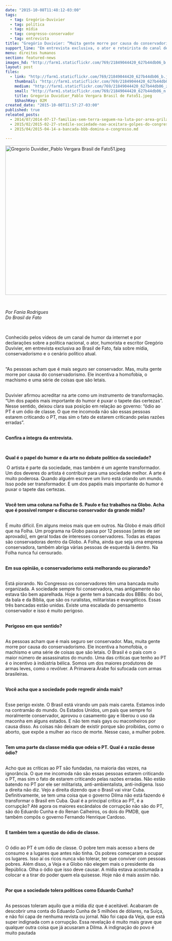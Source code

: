 ```yaml
---
date: "2015-10-08T11:48:12-03:00"
tags:
  - tag: Gregório-Duvivier
  - tag: política
  - tag: mídia
  - tag: congresso-conservador
  - tag: entrevista
title: "Gregório Duvivier: “Muita gente morre por causa do conservadorismo”"
support_line: "Em entrevista exclusiva, o ator e roteirista do canal de humor na internet Porta dos Fundos  declara que \"o Brasil está virando um país mais careta, estamos na contramão do mundo\"."
menu: direitos humanos
section: featured-news
images_hd: "http://farm1.staticflickr.com/769/21849044420_627b44db06_b.jpg"
layout: post
files:
  - link: "http://farm1.staticflickr.com/769/21849044420_627b44db06_b.jpg"
    thumbnail: "http://farm1.staticflickr.com/769/21849044420_627b44db06_t.jpg"
    medium: "http://farm1.staticflickr.com/769/21849044420_627b44db06_z.jpg"
    small: "http://farm1.staticflickr.com/769/21849044420_627b44db06_n.jpg"
    title: Gregorio Duvidier_Pablo Vergara Brasil de Fato51.jpeg
    $$hashKey: 02M
created_date: "2015-10-08T11:57:27-03:00"
published: true
releated_posts:
  - 2014/07/2014-07-17-familias-sem-terra-seguem-na-luta-por-area-grilada-em-abelardo-luz.md
  - 2015/02/2015-02-27-stedile-sociedade-nao-aceitara-golpes-do-congresso-ou-poder-judiciario.md
  - 2015/04/2015-04-14-a-bancada-bbb-domina-o-congresso.md

---
```

<p><img alt="Gregorio Duvidier_Pablo Vergara Brasil de Fato51.jpeg" height="467" src="http://farm1.staticflickr.com/769/21849044420_627b44db06_b.jpg" width="700" /></p>

<p>&nbsp;</p>

<p><em>Por Fania Rodrigues<br />
Do Brasil de Fato</em></p>

<p>&nbsp;</p>

<p>Conhecido pelos v&iacute;deos de um canal de humor da internet e por declara&ccedil;&otilde;es sobre a pol&iacute;tica nacional, o ator, humorista e escritor Greg&oacute;rio Duvivier, em entrevista exclusiva ao Brasil de Fato, fala sobre m&iacute;dia, conservadorismo e o cen&aacute;rio pol&iacute;tico atual.</p>

<p><br />
&ldquo;As pessoas acham que &eacute; mais seguro ser conservador. Mas, muita gente morre por causa do conservadorismo. Ele incentiva a homofobia, o machismo e uma s&eacute;rie de coisas que s&atilde;o letais.</p>

<p><br />
Duvivier afirmou acreditar na arte como um instrumento de transforma&ccedil;&atilde;o. &ldquo;Um dos pap&eacute;is mais importante do humor &eacute; puxar o tapete das certezas&rdquo;. Nesse sentido, deixou clara sua posi&ccedil;&atilde;o em rela&ccedil;&atilde;o ao governo: &ldquo;&oacute;dio ao PT &eacute; um &oacute;dio de classe. O que me incomoda n&atilde;o s&atilde;o essas pessoas estarem criticando o PT, mas sim o fato de estarem criticando pelas raz&otilde;es erradas&rdquo;.</p>

<p><br />
<strong>Confira a &iacute;ntegra da entrevista.</strong></p>

<p>&nbsp;</p>

<p><strong>Qual &eacute; o papel do humor e da arte no debate pol&iacute;tico da sociedade?</strong></p>

<p>&nbsp;O artista &eacute; parte da sociedade, mas tamb&eacute;m &eacute; um agente transformador. Um dos deveres do artista &eacute; contribuir para uma sociedade melhor. A arte &eacute; muito poderosa. Quando algu&eacute;m escreve um livro est&aacute; criando um mundo. Isso pode ser transformador. E um dos pap&eacute;is mais importante do humor &eacute; puxar o tapete das certezas.</p>

<p><br />
<strong>Voc&ecirc; tem uma coluna na Folha de S. Paulo e faz trabalhos na Globo. Acha que &eacute; poss&iacute;vel romper o discurso conservador da grande m&iacute;dia?</strong></p>

<p><br />
&Eacute; muito dif&iacute;cil. Em alguns meios mais que em outros. Na Globo &eacute; mais dif&iacute;cil que na Folha. Um programa na Globo passa por 12 pessoas [antes de ser aprovado], em geral todas de interesses conservadores. Todas as etapas s&atilde;o conservadoras dentro da Globo. A Folha, ainda que seja uma empresa conservadora, tamb&eacute;m abriga v&aacute;rias pessoas de esquerda l&aacute; dentro. Na Folha nunca fui censurado.</p>

<p><br />
<strong>Em sua opini&atilde;o, o conservadorismo est&aacute; melhorando ou piorando?</strong></p>

<p><br />
Est&aacute; piorando. No Congresso os conservadores t&ecirc;m uma bancada muito organizada. A sociedade sempre foi conservadora, mas antigamente n&atilde;o estava t&atilde;o bem aparelhada. Hoje a gente tem a bancada dos BBBs: do boi, da bala e da B&iacute;blia, que s&atilde;o os ruralistas, militaristas e evang&eacute;licos. Essas tr&ecirc;s bancadas est&atilde;o unidas. Existe uma escalada do pensamento conservador e isso &eacute; muito perigoso.</p>

<p><br />
<strong>Perigoso em que sentido?</strong></p>

<p><br />
As pessoas acham que &eacute; mais seguro ser conservador. Mas, muita gente morre por causa do conservadorismo. Ele incentiva a homofobia, o machismo e uma s&eacute;rie de coisas que s&atilde;o letais. O Brasil &eacute; o pa&iacute;s com o maior n&uacute;mero de assassinatos do mundo. Uma das cr&iacute;ticas que tenho ao PT &eacute; o incentivo &agrave; ind&uacute;stria b&eacute;lica. Somos um dos maiores produtores de armas leves, como o rev&oacute;lver. A Primavera &Aacute;rabe foi sufocada com armas brasileiras.</p>

<p><br />
<strong>Voc&ecirc; acha que a sociedade pode regredir ainda mais?</strong></p>

<p><br />
Esse perigo existe. O Brasil est&aacute; virando um pa&iacute;s mais careta. Estamos indo na contram&atilde;o do mundo. Os Estados Unidos, um pa&iacute;s que sempre foi moralmente conservador, aprovou o casamento gay e liberou o uso da maconha em alguns estados. E n&atilde;o tem mais gays ou maconheiros por causa disso. As coisas n&atilde;o deixam de existir porque s&atilde;o proibidas, como o aborto, que exp&otilde;e a mulher ao risco de morte. Nesse caso, a mulher pobre.</p>

<p><br />
<strong>Tem uma parte da classe m&eacute;dia que odeia o PT. Qual &eacute; a raz&atilde;o desse &oacute;dio?</strong></p>

<p><br />
Acho que as cr&iacute;ticas ao PT s&atilde;o fundadas, na maioria das vezes, na ignor&acirc;ncia. O que me incomoda n&atilde;o s&atilde;o essas pessoas estarem criticando o PT, mas sim o fato de estarem criticando pelas raz&otilde;es erradas. N&atilde;o est&atilde;o batendo no PT por ele ser militarista, anti-ambientalista, anti-ind&iacute;gena. Isso a direita n&atilde;o diz. Vejo a direita dizendo que o Brasil vai virar Cuba. Definitivamente, se tem uma coisa que o governo Dilma n&atilde;o est&aacute; fazendo &eacute; transformar o Brasil em Cuba. Qual &eacute; a principal cr&iacute;tica ao PT, &eacute; a corrup&ccedil;&atilde;o? At&eacute; agora os maiores esc&acirc;ndalos de corrup&ccedil;&atilde;o n&atilde;o s&atilde;o do PT, s&atilde;o do Eduardo Cunha e do Renan Calheiros, os dois do PMDB, que tamb&eacute;m comp&ocirc;s o governo Fernando Henrique Cardoso.</p>

<p><br />
<strong>E tamb&eacute;m tem a quest&atilde;o do &oacute;dio de classe.</strong></p>

<p><br />
O &oacute;dio ao PT &eacute; um &oacute;dio de classe. O pobre tem mais acesso a bens de consumo e a lugares que antes n&atilde;o tinha. Os pobres come&ccedil;aram a ocupar os lugares. Isso a&iacute; os ricos nunca v&atilde;o tolerar, ter que conviver com pessoas pobres. Al&eacute;m disso, a Veja e a Globo n&atilde;o elegem mais o presidente da Rep&uacute;blica. Olha o &oacute;dio que isso deve causar. A m&iacute;dia estava acostumada a colocar e a tirar do poder quem ela quisesse. Hoje n&atilde;o &eacute; mais assim n&atilde;o.</p>

<p><br />
<strong>Por que a sociedade tolera pol&iacute;ticos como Eduardo Cunha?</strong></p>

<p><br />
As pessoas toleram aquilo que a m&iacute;dia diz que &eacute; aceit&aacute;vel. Acabaram de descobrir uma conta do Eduardo Cunha de 5 milh&otilde;es de d&oacute;lares, na Su&iacute;&ccedil;a, e n&atilde;o foi capa de nenhuma revista ou jornal. N&atilde;o foi capa da Veja, que est&aacute; super indignada com a corrup&ccedil;&atilde;o. Essa revela&ccedil;&atilde;o &eacute; muito mais grave que qualquer outra coisa que j&aacute; acusaram a Dilma. A indigna&ccedil;&atilde;o do povo &eacute; muito pautada&nbsp;</p>
